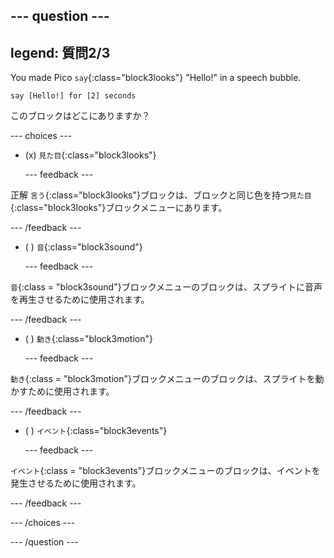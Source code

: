 
--- question ---
---
legend: 質問2/3
---

You made Pico `say`{:class="block3looks"} "Hello!" in a speech bubble.

```blocks3
say [Hello!] for [2] seconds
```

このブロックはどこにありますか？

--- choices ---

- (x) `見た目`{:class="block3looks"}

  --- feedback ---

正解 `言う`{:class="block3looks"}ブロックは、ブロックと同じ色を持つ`見た目`{:class="block3looks"}ブロックメニューにあります。

  --- /feedback ---

- ( ) `音`{:class="block3sound"}

  --- feedback ---

`音`{:class = "block3sound"}ブロックメニューのブロックは、スプライトに音声を再生させるために使用されます。

  --- /feedback ---

- ( ) `動き`{:class="block3motion"}

  --- feedback ---

`動き`{:class = "block3motion"}ブロックメニューのブロックは、スプライトを動かすために使用されます。

  --- /feedback ---

- ( ) `イベント`{:class="block3events"}

  --- feedback ---

`イベント`{:class = "block3events"}ブロックメニューのブロックは、イベントを発生させるために使用されます。

  --- /feedback ---

--- /choices ---

--- /question ---
